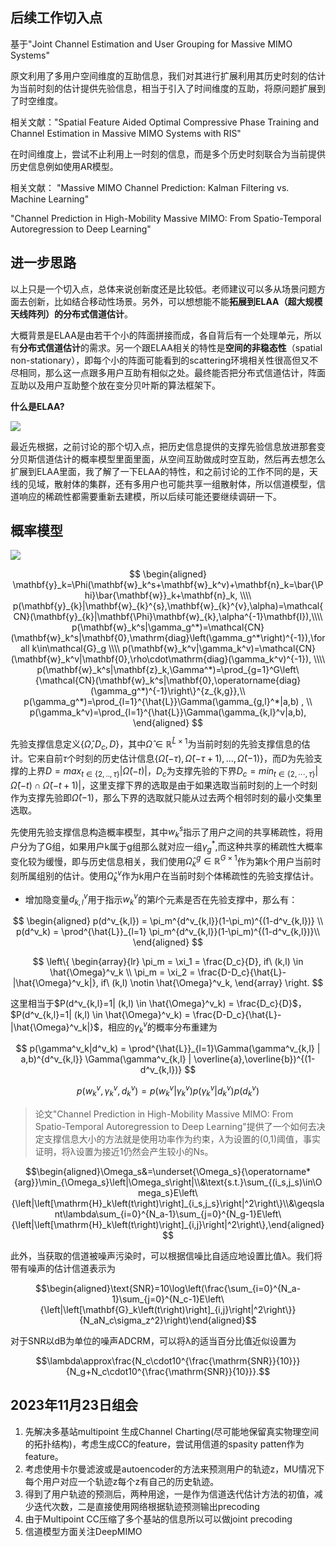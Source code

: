 ## 后续工作切入点

基于"Joint Channel Estimation and User Grouping for Massive MIMO Systems"

原文利用了多用户空间维度的互助信息，我们对其进行扩展利用其历史时刻的估计为当前时刻的估计提供先验信息，相当于引入了时间维度的互助，将原问题扩展到了时空维度。

相关文献："Spatial Feature Aided Optimal Compressive Phase Training and Channel Estimation in Massive MIMO Systems with RIS"

在时间维度上，尝试不止利用上一时刻的信息，而是多个历史时刻联合为当前提供历史信息例如使用AR模型。

相关文献：
"Massive MIMO Channel Prediction: Kalman Filtering vs. Machine Learning"

"Channel Prediction in High-Mobility Massive MIMO: From Spatio-Temporal Autoregression to Deep Learning"

## 进一步思路

以上只是一个切入点，总体来说创新度还是比较低。老师建议可以多从场景问题方面去创新，比如结合移动性场景。另外，可以想想能不能**拓展到ELAA（超大规模天线阵列）的分布式信道估计**。

大概背景是ELAA是由若干个小的阵面拼接而成，各自背后有一个处理单元，所以有**分布式信道估计**的需求。另一个跟ELAA相关的特性是**空间的非稳态性**（spatial non-stationary），即每个小的阵面可能看到的scattering环境相关性很高但又不尽相同，那么这一点跟多用户互助有相似之处。最终能否把分布式信道估计，阵面互助以及用户互助整个放在变分贝叶斯的算法框架下。

**什么是ELAA?**

![](image/20231106093632.png)

最近先根据，之前讨论的那个切入点，把历史信息提供的支撑先验信息放进那套变分贝斯信道估计的概率模型里面里面，从空间互助做成时空互助，然后再去想怎么扩展到ELAA里面，我了解了一下ELAA的特性，和之前讨论的工作不同的是，天线的见域，散射体的集群，还有多用户也可能共享一组散射体，所以信道模型，信道响应的稀疏性都需要重新去建模，所以后续可能还要继续调研一下。

## 概率模型

![](image/20231114191020.png)

$$
    \begin{aligned}
        \mathbf{y}_k=\Phi(\mathbf{w}_k^s+\mathbf{w}_k^v)+\mathbf{n}_k=\bar{\Phi}\bar{\mathbf{w}}_k+\mathbf{n}_k, \\\\
        p(\mathbf{y}_{k}|\mathbf{w}_{k}^{s},\mathbf{w}_{k}^{v},\alpha)=\mathcal{CN}(\mathbf{y}_{k}|\mathbf{\Phi}\mathbf{w}_{k},\alpha^{-1}\mathbf{I}),\\\\
        p(\mathbf{w}_k^s|\gamma_g^*)=\mathcal{CN}(\mathbf{w}_k^s|\mathbf{0},\mathrm{diag}\left(\gamma_g^*\right)^{-1}),\forall k\in\mathcal{G}_g \\\\
        p(\mathbf{w}_k^v|\gamma_k^v)=\mathcal{CN}(\mathbf{w}_k^v|\mathbf{0},\rho\cdot\mathrm{diag}(\gamma_k^v)^{-1}), \\\\
        p(\mathbf{w}_k^s|\mathbf{z}_k,\Gamma^*)=\prod_{g=1}^G\left\{\mathcal{CN}(\mathbf{w}_k^s|\mathbf{0},\operatorname{diag}(\gamma_g^*)^{-1}\right\}^{z_{k,g}},\\
        p(\gamma_g^*)=\prod_{l=1}^{\hat{L}}\Gamma(\gamma_{g,l}^*|a,b) , \\
        p(\gamma_k^v)=\prod_{l=1}^{\hat{L}}\Gamma(\gamma_{k,l}^v|a,b),
    \end{aligned}
$$

先验支撑信息定义{$\hat{\Omega},D_c,D$}，其中$\hat{\Omega} \in \mathbb{R}^{\hat{L}\times 1}$为当前时刻的先验支撑信息的估计。它来自前$\tau$个时刻的历史估计信息$\{\hat{\Omega}(-\tau),\hat{\Omega}(-\tau+1),...,\hat{\Omega}(-1)\}$，而$D$为先验支撑的上界$D=max_{t\in\{2,..,\tau\}}|\hat{\Omega}(-t)|$，$D_c$为支撑先验的下界$D_c=min_{t\in\{2,\cdots,\tau\}}|\hat{\Omega}(-t)\cap \hat{\Omega}(-t+1)|$，这里支撑下界的选取是由于如果选取当前时刻的上一个时刻作为支撑先验即$\hat{\Omega}(-1)$，那么下界的选取就只能从过去两个相邻时刻的最小交集里选取。

先使用先验支撑信息构造概率模型，其中$w^s_k$指示了用户之间的共享稀疏性，将用户分为了G组，如果用户k属于g组那么就对应一组$\gamma^*_g$,而这种共享的稀疏性大概率变化较为缓慢，即与历史信息相关，我们使用$\hat{\Omega}^g_k \in \mathbb{R}^{G\times 1}$作为第k个用户当前时刻所属组别的估计。使用$\hat{\Omega}^v_k$作为k用户在当前时刻个体稀疏性的先验支撑估计。

- 增加隐变量$d^v_{k,l}$用于指示$w^v_k$的第$l$个元素是否在先验支撑中，那么有：

$$
    \begin{aligned}
        p(d^v_{k,l}) = \pi_m^{d^v_{k,l}}(1-\pi_m)^{(1-d^v_{k,l})} \\
        p(d^v_k) = \prod^{\hat{L}}_{l=1}  \pi_m^{d^v_{k,l}}(1-\pi_m)^{(1-d^v_{k,l})}\\
    \end{aligned}
$$

$$
    \left\{
             \begin{array}{lr}
             \pi_m = \xi_1 = \frac{D_c}{D}, if\ (k,l) \in \hat{\Omega}^v_k \\
             \pi_m = \xi_2 = \frac{D-D_c}{\hat{L}-|\hat{\Omega}^v_k|}, if\ (k,l) \notin \hat{\Omega}^v_k,  
             \end{array}
\right.
$$

这里相当于$P(d^v_{k,l}=1| (k,l) \in \hat{\Omega}^v_k) = \frac{D_c}{D}$，$P(d^v_{k,l}=1| (k,l) \in \hat{\Omega}^v_k) = \frac{D-D_c}{\hat{L}-|\hat{\Omega}^v_k|}$，相应的$\gamma^v_k$的概率分布重建为

$$
    p(\gamma^v_k|d^v_k) = \prod^{\hat{L}}_{l=1}\Gamma(\gamma^v_{k,l} | a,b)^{d^v_{k,l}} \Gamma(\gamma^v_{k,l} | \overline{a},\overline{b})^{(1-d^v_{k,l})}
$$

$$
    p(w^v_k , \gamma^v_k, d^v_k) = p(w^v_k | \gamma^v_k)p(\gamma^v_k|d^v_k)p(d^v_k)
$$


>论文"Channel Prediction in High-Mobility Massive MIMO: From Spatio-Temporal Autoregression to Deep Learning"提供了一个如何去决定支撑信息大小的方法就是使用功率作为约束，$\lambda$为设置的(0,1)阈值，事实证明，将λ设置为接近1仍然会产生较小的Ns。

$$\begin{aligned}\Omega_s&=\underset{\Omega_s}{\operatorname*{arg}}\min_{\Omega_s}\left|\Omega_s\right|\\&\text{s.t.}\sum_{(i_s,j_s)\in\Omega_s}E\left\{\left|\left[\mathrm{H}_k\left(t\right)\right]_{i_s,j_s}\right|^2\right\}\\&\geqslant\lambda\sum_{i=0}^{N_a-1}\sum_{j=0}^{N_g-1}E\left\{\left|\left[\mathrm{H}_k\left(t\right)\right]_{i,j}\right|^2\right\},\end{aligned}$$

此外，当获取的信道被噪声污染时，可以根据信噪比自适应地设置比值λ。我们将带有噪声的估计信道表示为

$$\begin{aligned}\text{SNR}=10\log\left(\frac{\sum_{i=0}^{N_a-1}\sum_{j=0}^{N_c-1}E\left\{\left|\left[\mathbf{G}_k\left(t\right)\right]_{i,j}\right|^2\right\}}{N_aN_c\sigma_z^2}\right)\end{aligned}$$

对于SNR以dB为单位的噪声ADCRM，可以将λ的适当百分比值近似设置为

$$\lambda\approx\frac{N_c\cdot10^{\frac{\mathrm{SNR}}{10}}}{N_g+N_c\cdot10^{\frac{\mathrm{SNR}}{10}}}.$$

## 2023年11月23日组会

1. 先解决多基站multipoint 生成Channel Charting(尽可能地保留真实物理空间  的拓扑结构)，考虑生成CC的feature，尝试用信道的spasity patten作为feature。
2. 考虑使用卡尔曼滤波或是autoencoder的方法来预测用户的轨迹z，MU情况下每个用户对应一个轨迹z每个z有自己的历史轨迹。
3. 得到了用户轨迹的预测后，两种用途，一是作为信道迭代估计方法的初值，减少迭代次数，二是直接使用网络根据轨迹预测输出precoding
4. 由于Multipoint CC压缩了多个基站的信息所以可以做joint precoding
5. 信道模型方面关注DeepMIMO